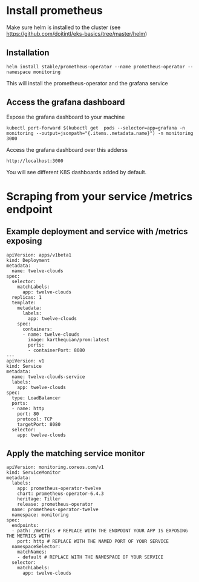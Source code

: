# Install prometheus

Make sure helm is installed to the cluster (see https://github.com/doitintl/eks-basics/tree/master/helm)

## Installation 

```
helm install stable/prometheus-operator --name prometheus-operator --namespace monitoring
```

This will install the prometheus-operator and the grafana service

## Access the grafana dashboard

Expose the grafana dashboard to your machine
```
kubectl port-forward $(kubectl get  pods --selector=app=grafana -n  monitoring --output=jsonpath="{.items..metadata.name}") -n monitoring  3000
```

Access the grafana dashboard over this adderss
```
http://localhost:3000
```

You will see different K8S dashboards added by default.


# Scraping from your service /metrics endpoint

## Example deployment and service with /metrics exposing

```
apiVersion: apps/v1beta1
kind: Deployment
metadata:
  name: twelve-clouds
spec:
  selector:
    matchLabels:
      app: twelve-clouds
  replicas: 1 
  template:
    metadata:
      labels:
        app: twelve-clouds 
    spec:
      containers:
      - name: twelve-clouds
        image: karthequian/prom:latest
        ports:
        - containerPort: 8080
---
apiVersion: v1
kind: Service
metadata:
  name: twelve-clouds-service
  labels:
    app: twelve-clouds
spec:
  type: LoadBalancer
  ports:
  - name: http
    port: 80
    protocol: TCP
    targetPort: 8080
  selector:
    app: twelve-clouds
```

## Apply the matching service monitor 
```
apiVersion: monitoring.coreos.com/v1
kind: ServiceMonitor
metadata:
  labels:
    app: prometheus-operator-twelve
    chart: prometheus-operator-6.4.3
    heritage: Tiller
    release: prometheus-operator
  name: prometheus-operator-twelve
  namespace: monitoring
spec:
  endpoints:
  - path: /metrics # REPLACE WITH THE ENDPOINT YOUR APP IS EXPOSING THE METRICS WITH
    port: http # REPLACE WITH THE NAMED PORT OF YOUR SERVICE
  namespaceSelector:
    matchNames:
    - default # REPLACE WITH THE NAMESPACE OF YOUR SERVICE
  selector:
    matchLabels:
      app: twelve-clouds
```
